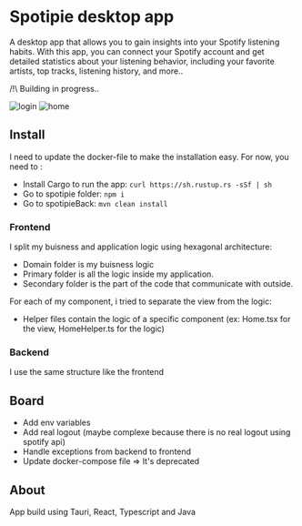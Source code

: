 # Spotipie desktop app

A desktop app that allows you to gain insights into your Spotify listening habits.
With this app, you can connect your Spotify account and get detailed statistics about your listening behavior, including your favorite artists, top tracks, listening history, and more..

/!\ Building in progress..

![login](https://github.com/iammaxence/Spotipie/assets/32987179/b383fd6a-a812-4e6e-950e-a299ac45aed4)
![home](https://github.com/iammaxence/Spotipie/assets/32987179/111f320b-0f69-419b-b88e-1372ce2de51b)


## Install

I need to update the docker-file to make the installation easy.
For now, you need to :

- Install Cargo to run the app: `curl https://sh.rustup.rs -sSf | sh`
- Go to spotipie folder: `npm i`
- Go to spotipieBack: `mvn clean install`

### Frontend

I split my buisness and application logic using hexagonal architecture:

- Domain folder is my buisness logic
- Primary folder is all the logic inside my application.
- Secondary folder is the part of the code that communicate with outside.

For each of my component, i tried to separate the view from the logic:

- Helper files contain the logic of a specific component (ex: Home.tsx for the view, HomeHelper.ts for the logic)

### Backend

I use the same structure like the frontend

## Board

- Add env variables
- Add real logout (maybe complexe because there is no real logout using spotify api)
- Handle exceptions from backend to frontend
- Update docker-compose file => It's deprecated

## About

App build using Tauri, React, Typescript and Java
